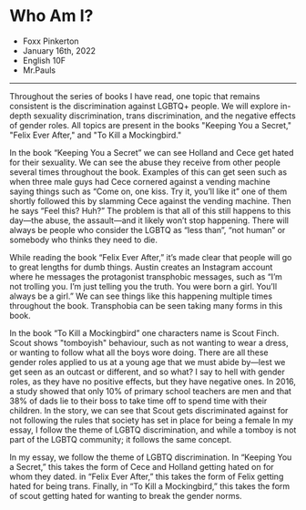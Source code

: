 # Who Am I?

- Foxx Pinkerton
- January 16th, 2022
- English 10F
- Mr.Pauls

--- 

Throughout the series of books I have read, one topic that remains consistent is the discrimination against LGBTQ+ people. We will explore in-depth sexuality discrimination, trans discrimination, and the negative effects of gender roles. All topics are present in the books "Keeping You a Secret," "Felix Ever After," and "To Kill a Mockingbird."


In the book “Keeping You a Secret” we can see Holland and Cece get hated for their sexuality. We can see the abuse they receive from other people several times throughout the book. Examples of this can get seen such as when three male guys had Cece cornered against a vending machine saying things such as “Come on, one kiss. Try it, you’ll like it” one of them shortly followed this by slamming Cece against the vending machine. Then he says “Feel this? Huh?” The problem is that all of this still happens to this day—the abuse, the assault—and it likely won’t stop happening. There will always be people who consider the LGBTQ as “less than”, “not human” or somebody who thinks they need to die.


While reading the book “Felix Ever After,” it’s made clear that people will go to great lengths for dumb things. Austin creates an Instagram account where he messages the protagonist transphobic messages, such as “I’m not trolling you. I’m just telling you the truth. You were born a girl. You’ll always be a girl.” We can see things like this happening multiple times throughout the book. Transphobia can be seen taking many forms in this book.
<!-- can we? idk im really guessing here foxx -->

In the book “To Kill a Mockingbird” one characters name is Scout Finch. Scout shows "tomboyish" behaviour, such as not wanting to wear a dress, or wanting to follow what all the boys wore doing. There are all these gender roles applied to us at a young age that we must abide by—lest we get seen as an outcast or different, and so what? I say to hell with gender roles, as they have no positive effects, but they have negative ones. In 2016, a study showed that only 10% of primary school teachers are men and that 38% of dads lie to their boss to take time off to spend time with their children. In the story, we can see that Scout gets discriminated against for not following the rules that society has set in place for being a female In my essay, I follow the theme of LGBTQ discrimination, and while a tomboy is not part of the LGBTQ community; it follows the same concept.


In my essay, we follow the theme of LGBTQ discrimination. In “Keeping You a Secret,” this takes the form of Cece and Holland getting hated on for whom they dated. in “Felix Ever After,” this takes the form of Felix getting hated for being trans. Finally, in “To Kill a Mockingbird,” this takes the form of scout getting hated for wanting to break the gender norms.
